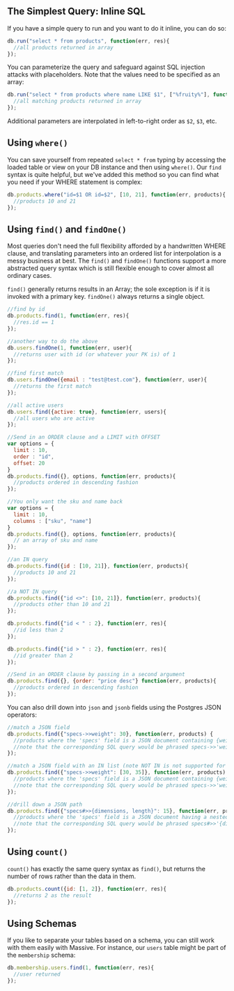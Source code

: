 ## The Simplest Query: Inline SQL

If you have a simple query to run and you want to do it inline, you can do so:

```js
db.run("select * from products", function(err, res){
  //all products returned in array
});
```

You can parameterize the query and safeguard against SQL injection attacks with placeholders. Note that the values need to be specified as an array:

```js
db.run("select * from products where name LIKE $1", ["%fruity%"], function(err, res){
  //all matching products returned in array
});
```

Additional parameters are interpolated in left-to-right order as `$2`, `$3`, etc.

## Using `where()`

You can save yourself from repeated `select * from` typing by accessing the loaded table or view on your DB instance and then using `where()`. Our `find` syntax is quite helpful, but we've added this method so you can find what you need if your WHERE statement is complex:

```js
db.products.where("id=$1 OR id=$2", [10, 21], function(err, products){
  //products 10 and 21
});
```

## Using `find()` and `findOne()`

Most queries don't need the full flexibility afforded by a handwritten WHERE clause, and translating parameters into an ordered list for interpolation is a messy business at best. The `find()` and `findOne()` functions support a more abstracted query syntax which is still flexible enough to cover almost all ordinary cases.

`find()` generally returns results in an Array; the sole exception is if it is invoked with a primary key. `findOne()` always returns a single object.

```js
//find by id
db.products.find(1, function(err, res){
  //res.id == 1
});

//another way to do the above
db.users.findOne(1, function(err, user){
  //returns user with id (or whatever your PK is) of 1
});

//find first match
db.users.findOne({email : "test@test.com"}, function(err, user){
  //returns the first match
});

//all active users
db.users.find({active: true}, function(err, users){
  //all users who are active
});

//Send in an ORDER clause and a LIMIT with OFFSET
var options = {
  limit : 10,
  order : "id",
  offset: 20
}
db.products.find({}, options, function(err, products){
  //products ordered in descending fashion
});

//You only want the sku and name back
var options = {
  limit : 10,
  columns : ["sku", "name"]
}
db.products.find({}, options, function(err, products){
  // an array of sku and name
});

//an IN query
db.products.find({id : [10, 21]}, function(err, products){
  //products 10 and 21
});

//a NOT IN query
db.products.find({"id <>": [10, 21]}, function(err, products){
  //products other than 10 and 21
});

db.products.find({"id < " : 2}, function(err, res){
  //id less than 2
});

db.products.find({"id > " : 2}, function(err, res){
  //id greater than 2
});

//Send in an ORDER clause by passing in a second argument
db.products.find({}, {order: "price desc"} function(err, products){
  //products ordered in descending fashion
});
```

You can also drill down into `json` and `jsonb` fields using the Postgres JSON operators:

```js
//match a JSON field
db.products.find({"specs->>weight": 30}, function(err, products) {
  //products where the 'specs' field is a JSON document containing {weight: 30}
  //note that the corresponding SQL query would be phrased specs->>'weight'; Massive adds the quotes for you
});

//match a JSON field with an IN list (note NOT IN is not supported for JSON fields at this time)
db.products.find({"specs->>weight": [30, 35]}, function(err, products) {
  //products where the 'specs' field is a JSON document containing {weight: 30}
  //note that the corresponding SQL query would be phrased specs->>'weight'; Massive adds the quotes for you
});

//drill down a JSON path
db.products.find({"specs#>>{dimensions, length}": 15}, function(err, products) {
  //products where the 'specs' field is a JSON document having a nested 'dimensions' object containing {length: 15}
  //note that the corresponding SQL query would be phrased specs#>>'{dimensions, length}'; Massive adds the quotes for you
});
```

## Using `count()`

`count()` has exactly the same query syntax as `find()`, but returns the number of rows rather than the data in them.

```js
db.products.count({id: [1, 2]}, function(err, res){
  //returns 2 as the result
});
```

## Using Schemas

If you like to separate your tables based on a schema, you can still work with them easily with Massive. For instance, our `users` table might be part of the `membership` schema:

```js
db.membership.users.find(1, function(err, res){
  //user returned
});
```
